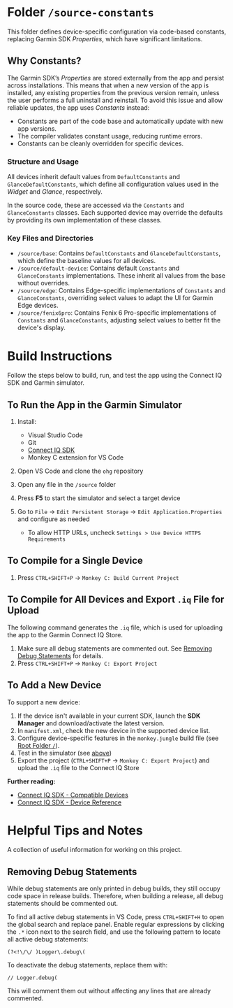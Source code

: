 # Folder `/source-constants`

This folder defines device-specific configuration via code-based constants, replacing Garmin SDK _Properties_, which have significant limitations.

## Why Constants?

The Garmin SDK’s _Properties_ are stored externally from the app and persist across installations. This means that when a new version of the app is installed, any existing properties from the previous version remain, unless the user performs a full uninstall and reinstall. To avoid this issue and allow reliable updates, the app uses _Constants_ instead:

- Constants are part of the code base and automatically update with new app versions.
- The compiler validates constant usage, reducing runtime errors.
- Constants can be cleanly overridden for specific devices.

### Structure and Usage

All devices inherit default values from `DefaultConstants` and `GlanceDefaultConstants`, which define all configuration values used in the _Widget_ and _Glance_, respectively.

In the source code, these are accessed via the `Constants` and `GlanceConstants` classes. Each supported device may override the defaults by providing its own implementation of these classes.

### Key Files and Directories

- `/source/base`:
  Contains `DefaultConstants` and `GlanceDefaultConstants`, which define the baseline values for all devices.
- `/source/default-device`:
  Contains default `Constants` and `GlanceConstants` implementations. These inherit all values from the base without overrides.
- `/source/edge`:
  Contains Edge-specific implementations of `Constants` and `GlanceConstants`, overriding select values to adapt the UI for Garmin Edge devices.
- `/source/fenix6pro`:
  Contains Fenix 6 Pro-specific implementations of `Constants` and `GlanceConstants`, adjusting select values to better fit the device's display.

# Build Instructions

Follow the steps below to build, run, and test the app using the Connect IQ SDK and Garmin simulator.

## To Run the App in the Garmin Simulator

1. Install:
   - Visual Studio Code
   - Git
   - [Connect IQ SDK](https://developer.garmin.com/connect-iq/sdk/)
   - Monkey C extension for VS Code

1. Open VS Code and clone the `ohg` repository
1. Open any file in the `/source` folder
1. Press **F5** to start the simulator and select a target device
1. Go to `File` → `Edit Persistent Storage` → `Edit Application.Properties` and configure as needed  
   - To allow HTTP URLs, uncheck `Settings > Use Device HTTPS Requirements`

## To Compile for a Single Device

1. Press `CTRL+SHIFT+P` → `Monkey C: Build Current Project`

## To Compile for All Devices and Export `.iq` File for Upload

The following command generates the `.iq` file, which is used for uploading the app to the Garmin Connect IQ Store.

1. Make sure all debug statements are commented out. See [Removing Debug Statements](#removing-debug-statements) for details.
1. Press `CTRL+SHIFT+P` → `Monkey C: Export Project`

## To Add a New Device

To support a new device:

1. If the device isn't available in your current SDK, launch the **SDK Manager** and download/activate the latest version.
1. In `manifest.xml`, check the new device in the supported device list.
1. Configure device-specific features in the `monkey.jungle` build file (see [Root Folder `/`](/README.md#root-folder-)).
1. Test in the simulator (see [above](#to-run-the-app-in-the-garmin-simulator))
1. Export the project (`CTRL+SHIFT+P` → `Monkey C: Export Project`) and upload the `.iq` file to the Connect IQ Store

**Further reading:**

- [Connect IQ SDK - Compatible Devices](https://developer.garmin.com/connect-iq/compatible-devices/)
- [Connect IQ SDK - Device Reference](https://developer.garmin.com/connect-iq/reference-guides/devices-reference)

# Helpful Tips and Notes

A collection of useful information for working on this project.

## Removing Debug Statements

While debug statements are only printed in debug builds, they still occupy code space in release builds. Therefore, when building a release, all debug statements should be commented out.

To find all active debug statements in VS Code, press `CTRL+SHIFT+H` to open the global search and replace panel. Enable regular expressions by clicking the `.*` icon next to the search field, and use the following pattern to locate all active debug statements:

```regexp
(?<!\/\/ )Logger\.debug\(
```

To deactivate the debug statements, replace them with:

```text
// Logger.debug(
```

This will comment them out without affecting any lines that are already commented.
